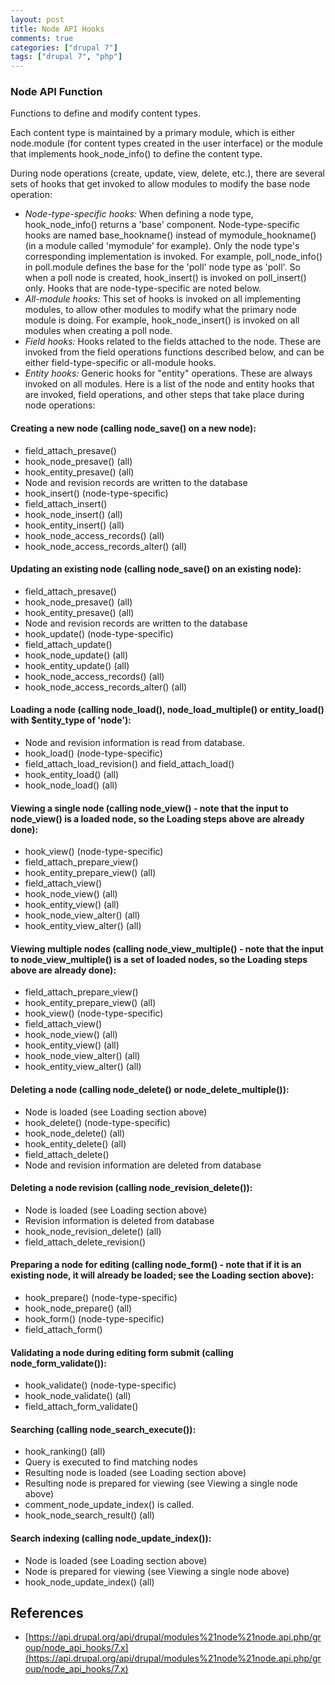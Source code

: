 ```yaml
---
layout: post
title: Node API Hooks
comments: true
categories: ["drupal 7"]
tags: ["drupal 7", "php"]
---
```


### Node API Function
Functions to define and modify content types.

Each content type is maintained by a primary module, which is either node.module (for content types created in the user interface) or the module that implements hook_node_info() to define the content type.

During node operations (create, update, view, delete, etc.), there are several sets of hooks that get invoked to allow modules to modify the base node operation:

- *Node-type-specific hooks:* When defining a node type, hook_node_info() returns a 'base' component. Node-type-specific hooks are named base_hookname() instead of mymodule_hookname() (in a module called 'mymodule' for example). Only the node type's corresponding implementation is invoked. For example, poll_node_info() in poll.module defines the base for the 'poll' node type as 'poll'. So when a poll node is created, hook_insert() is invoked on poll_insert() only. Hooks that are node-type-specific are noted below.
- *All-module hooks:* This set of hooks is invoked on all implementing modules, to allow other modules to modify what the primary node module is doing. For example, hook_node_insert() is invoked on all modules when creating a poll node.
- *Field hooks:* Hooks related to the fields attached to the node. These are invoked from the field operations functions described below, and can be either field-type-specific or all-module hooks.
- *Entity hooks:* Generic hooks for "entity" operations. These are always invoked on all modules.
Here is a list of the node and entity hooks that are invoked, field operations, and other steps that take place during node operations:

#### Creating a new node (calling node_save() on a new node):
- field_attach_presave()
- hook_node_presave() (all)
- hook_entity_presave() (all)
- Node and revision records are written to the database
- hook_insert() (node-type-specific)
- field_attach_insert()
- hook_node_insert() (all)
- hook_entity_insert() (all)
- hook_node_access_records() (all)
- hook_node_access_records_alter() (all)
#### Updating an existing node (calling node_save() on an existing node):
- field_attach_presave()
- hook_node_presave() (all)
- hook_entity_presave() (all)
- Node and revision records are written to the database
- hook_update() (node-type-specific)
- field_attach_update()
- hook_node_update() (all)
- hook_entity_update() (all)
- hook_node_access_records() (all)
- hook_node_access_records_alter() (all)
#### Loading a node (calling node_load(), node_load_multiple() or entity_load() with $entity_type of 'node'):
- Node and revision information is read from database.
- hook_load() (node-type-specific)
- field_attach_load_revision() and field_attach_load()
- hook_entity_load() (all)
- hook_node_load() (all)
#### Viewing a single node (calling node_view() - note that the input to node_view() is a loaded node, so the Loading steps above are already done):
- hook_view() (node-type-specific)
- field_attach_prepare_view()
- hook_entity_prepare_view() (all)
- field_attach_view()
- hook_node_view() (all)
- hook_entity_view() (all)
- hook_node_view_alter() (all)
- hook_entity_view_alter() (all)
#### Viewing multiple nodes (calling node_view_multiple() - note that the input to node_view_multiple() is a set of loaded nodes, so the Loading steps above are already done):
- field_attach_prepare_view()
- hook_entity_prepare_view() (all)
- hook_view() (node-type-specific)
- field_attach_view()
- hook_node_view() (all)
- hook_entity_view() (all)
- hook_node_view_alter() (all)
- hook_entity_view_alter() (all)
#### Deleting a node (calling node_delete() or node_delete_multiple()):
- Node is loaded (see Loading section above)
- hook_delete() (node-type-specific)
- hook_node_delete() (all)
- hook_entity_delete() (all)
- field_attach_delete()
- Node and revision information are deleted from database
#### Deleting a node revision (calling node_revision_delete()):
- Node is loaded (see Loading section above)
- Revision information is deleted from database
- hook_node_revision_delete() (all)
- field_attach_delete_revision()
#### Preparing a node for editing (calling node_form() - note that if it is an existing node, it will already be loaded; see the Loading section above):
- hook_prepare() (node-type-specific)
- hook_node_prepare() (all)
- hook_form() (node-type-specific)
- field_attach_form()
#### Validating a node during editing form submit (calling node_form_validate()):
- hook_validate() (node-type-specific)
- hook_node_validate() (all)
- field_attach_form_validate()
#### Searching (calling node_search_execute()):
- hook_ranking() (all)
- Query is executed to find matching nodes
- Resulting node is loaded (see Loading section above)
- Resulting node is prepared for viewing (see Viewing a single node above)
- comment_node_update_index() is called.
- hook_node_search_result() (all)
#### Search indexing (calling node_update_index()):
- Node is loaded (see Loading section above)
- Node is prepared for viewing (see Viewing a single node above)
- hook_node_update_index() (all)

## References

* [https://api.drupal.org/api/drupal/modules%21node%21node.api.php/group/node_api_hooks/7.x](https://api.drupal.org/api/drupal/modules%21node%21node.api.php/group/node_api_hooks/7.x)